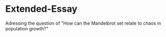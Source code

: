 # Extended-Essay
Adressing the question of "How can the Mandelbrot set relate to chaos in population growth?"
